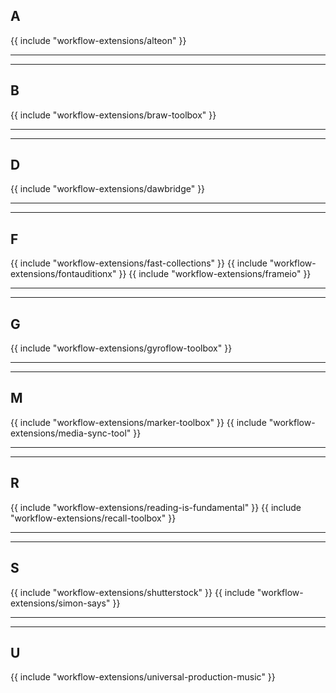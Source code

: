 ## A

{{ include "workflow-extensions/alteon" }}

---


---

## B

{{ include "workflow-extensions/braw-toolbox" }}

---


---

## D

{{ include "workflow-extensions/dawbridge" }}

---


---

## F

{{ include "workflow-extensions/fast-collections" }}
{{ include "workflow-extensions/fontauditionx" }}
{{ include "workflow-extensions/frameio" }}

---


---

## G

{{ include "workflow-extensions/gyroflow-toolbox" }}

---


---

## M

{{ include "workflow-extensions/marker-toolbox" }}
{{ include "workflow-extensions/media-sync-tool" }}

---


---

## R

{{ include "workflow-extensions/reading-is-fundamental" }}
{{ include "workflow-extensions/recall-toolbox" }}

---


---

## S

{{ include "workflow-extensions/shutterstock" }}
{{ include "workflow-extensions/simon-says" }}

---


---

## U

{{ include "workflow-extensions/universal-production-music" }}